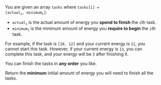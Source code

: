 You are given an array `tasks` where <code>tasks[i] = [actual<sub>i</sub>, minimum<sub>i</sub>]</code>:

- <code>actual<sub>i</sub></code> is the actual amount of energy you **spend to finish** the `i`th task.
- <code>minimum<sub>i</sub></code> is the minimum amount of energy you **require to begin** the `i`th task.

For example, if the task is `[10, 12]` and your current energy is `11`, you cannot start this task. However, if your current energy is `13`, you can complete this task, and your energy will be `3` after finishing it.

You can finish the tasks in **any order** you like.

Return the **minimum** initial amount of energy you will need to finish all the tasks.